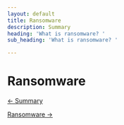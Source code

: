 ```yaml
---
layout: default
title: Ransomware
description: Summary
heading: 'What is ransomware? '
sub_heading: 'What is ransomware? '

---
```

# Ransomware






 [← Summary](./fake_emails.html "Summary")

[Ransomware →]( "Ransomware")